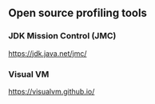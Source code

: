 ## Open source profiling tools


### JDK Mission Control (JMC)

https://jdk.java.net/jmc/

### Visual VM

https://visualvm.github.io/

